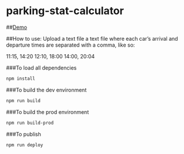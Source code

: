 # parking-stat-calculator
##[Demo](http://alexkonovalov.github.io/parking-stat-calculator/)

##How to use:
Upload a text file a text file where each car’s arrival
and departure times are separated with a comma, like so:

11:15, 14:20
12:10, 18:00
14:00, 20:04


###To load all dependencies

```bash
npm install
```

###To build the dev environment
```bash
npm run build
```

###To build the prod environment
```bash
npm run build-prod
```

###To publish
```bash
npm run deploy
```



